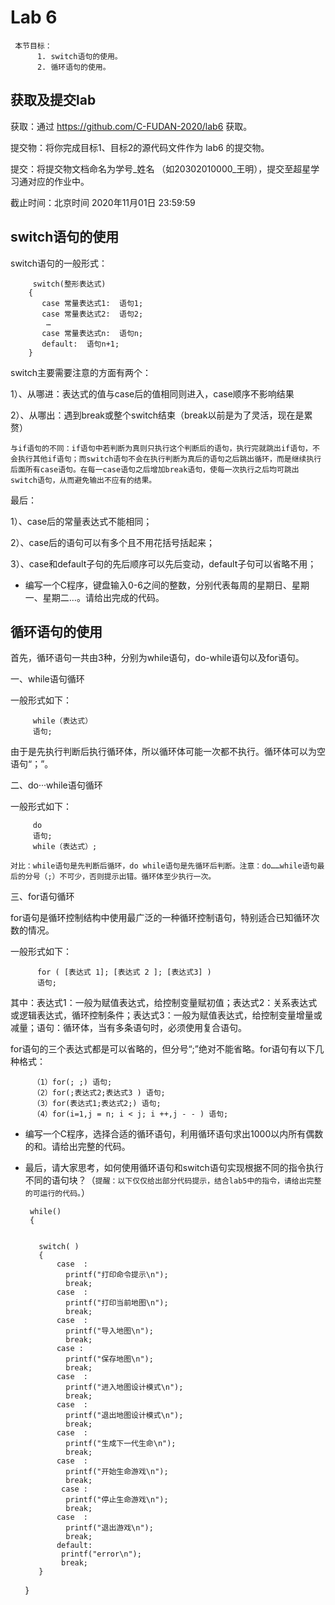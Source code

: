 Lab 6
=====

     本节目标：
          1. switch语句的使用。
          2. 循环语句的使用。
          
获取及提交lab
-------
获取：通过 https://github.com/C-FUDAN-2020/lab6 获取。

提交物：将你完成目标1、目标2的源代码文件作为 lab6 的提交物。

提交：将提交物文档命名为学号_姓名 （如20302010000_王明），提交至超星学习通对应的作业中。

截止时间：北京时间 2020年11月01日 23:59:59

switch语句的使用
-------
switch语句的一般形式：

         switch(整形表达式)
        { 
           case 常量表达式1:  语句1;
           case 常量表达式2:  语句2;
            … 
           case 常量表达式n:  语句n;
           default:  语句n+1;
        }
        
 switch主要需要注意的方面有两个：

1）、从哪进：表达式的值与case后的值相同则进入，case顺序不影响结果

2）、从哪出：遇到break或整个switch结束（break以前是为了灵活，现在是累赘）

`与if语句的不同：if语句中若判断为真则只执行这个判断后的语句，执行完就跳出if语句，不会执行其他if语句；而switch语句不会在执行判断为真后的语句之后跳出循环，而是继续执行后面所有case语句。在每一case语句之后增加break语句，使每一次执行之后均可跳出switch语句，从而避免输出不应有的结果。`

最后：

1）、case后的常量表达式不能相同；

2）、case后的语句可以有多个且不用花括号括起来；

3）、case和default子句的先后顺序可以先后变动，default子句可以省略不用；
 
* 编写一个C程序，键盘输入0-6之间的整数，分别代表每周的星期日、星期一、星期二…。请给出完成的代码。
    
循环语句的使用
-------
首先，循环语句一共由3种，分别为while语句，do-while语句以及for语句。

一、while语句循环

一般形式如下：
         
         while（表达式）
         语句;

由于是先执行判断后执行循环体，所以循环体可能一次都不执行。循环体可以为空语句“；”。

二、do···while语句循环

一般形式如下：
         
         do
         语句;
         while（表达式）;
           
`对比：while语句是先判断后循环，do while语句是先循环后判断。注意：do……while语句最后的分号（;）不可少，否则提示出错。循环体至少执行一次。`

三、for语句循环

for语句是循环控制结构中使用最广泛的一种循环控制语句，特别适合已知循环次数的情况。

一般形式如下：
          
          for ( [表达式 1]; [表达式 2 ]; [表达式3] )
          语句;
          
其中：表达式1：一般为赋值表达式，给控制变量赋初值；表达式2：关系表达式或逻辑表达式，循环控制条件；表达式3：一般为赋值表达式，给控制变量增量或减量；语句：循环体，当有多条语句时，必须使用复合语句。

for语句的三个表达式都是可以省略的，但分号“;”绝对不能省略。for语句有以下几种格式：
          
         （1）for(; ;) 语句;
         （2）for(;表达式2;表达式3 ) 语句;
         （3）for(表达式1;表达式2;) 语句;
         （4）for(i=1,j = n; i < j; i ++,j - - ) 语句;
          

* 编写一个C程序，选择合适的循环语句，利用循环语句求出1000以内所有偶数的和。请给出完整的代码。

* 最后，请大家思考，如何使用循环语句和switch语句实现根据不同的指令执行不同的语句块？（`提醒：以下仅仅给出部分代码提示，结合lab5中的指令，请给出完整的可运行的代码。`）
    
       while()
       {
       
       
         switch( )
         {
             case  :
               printf("打印命令提示\n");
               break;
             case  :
               printf("打印当前地图\n");
               break;
             case  :
               printf("导入地图\n");
               break;
             case :
               printf("保存地图\n");
               break;
             case  :
               printf("进入地图设计模式\n");
               break;
             case  :
               printf("退出地图设计模式\n");
               break;
             case  :
               printf("生成下一代生命\n");
               break;
             case  :
               printf("开始生命游戏\n");
               break;
              case :
               printf("停止生命游戏\n");
               break;
             case  :
               printf("退出游戏\n");
               break;
             default:
              printf("error\n");
              break;
         }  
     }
